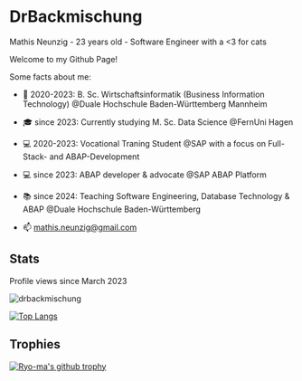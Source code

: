 # DrBackmischung 

Mathis Neunzig - 23 years old - Software Engineer with a <3 for cats

Welcome to my Github Page!

Some facts about me:

- 🔭 2020-2023: B. Sc. Wirtschaftsinformatik (Business Information Technology) @Duale Hochschule Baden-Württemberg Mannheim
- 🎓 since 2023: Currently studying M. Sc. Data Science @FernUni Hagen
  
- 💻 2020-2023: Vocational Traning Student @SAP with a focus on Full-Stack- and ABAP-Development
- 💻 since 2023: ABAP developer & advocate @SAP ABAP Platform
- 📚 since 2024: Teaching Software Engineering, Database Technology & ABAP @Duale Hochschule Baden-Württemberg
- 📫 mathis.neunzig@gmail.com

## Stats

<!--
**DrBackmischung/DrBackmischung** is a ✨ _special_ ✨ repository because its `README.md` (this file) appears on your GitHub profile.

Here are some ideas to get you started:

-->
Profile views since March 2023

<img src="https://komarev.com/ghpvc/?username=drbackmischung&label=Profile%20views&color=0e75b6&style=flat" alt="drbackmischung" />

[![Top Langs](https://github-readme-stats.vercel.app/api/top-langs/?username=DrBackmischung&langs_count=8)](https://github.com/anuraghazra/github-readme-stats)

## Trophies
[![Ryo-ma's github trophy](https://github-profile-trophy.vercel.app/?username=DrBackmischung&row=1)](https://github.com/ryo-ma/github-profile-trophy)
